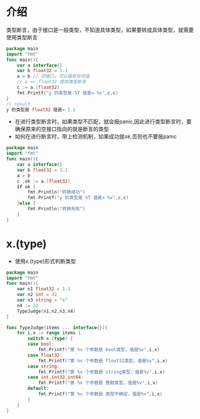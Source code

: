 # 介绍

类型断言，由于接口是一般类型，不知道具体类型，如果要转成具体类型，就需要使用类型断言

```go
package main
import "fmt"
func main(){
	var a interface{}
	var b float32 = 1.1
	a = b // 空接口，可以接受任何值
    // a => float32 使用类型断言
	c := a.(float32)
	fmt.Printf("y 的类型是 %T 值是= %v",c,c)
}
// result
y 的类型是 float32 值是= 1.1
```

- 在进行类型断言时，如果类型不匹配，就会报panic,因此进行类型断言时，要确保原来的空接口指向的就是断言的类型
- 如何在进行断言时，带上检测机制，如果成功就ok,否则也不要报panic

```go
package main
import "fmt"
func main(){
	var a interface{}
	var b float32 = 1.1
	a = b 
	c ,ok := a.(float32)
	if ok {
		fmt.Println("转换成功")
		fmt.Printf("y 的类型是 %T 值是= %v",c,c)
	}else {
		fmt.Println("转换失败")
	}
}
```

# x.(type)

- 使用x.(type)形式判断类型

```go
package main
import "fmt"
func main(){
	var n1 float32 = 1.1
	var n2 int = 32
	var n3 string = "s"
	n4 := 22
	TypeJudge(n1,n2,n3,n4)
}

func TypeJudge(items ... interface{}){
	for i,x := range items {
		switch x.(type) {
		case bool:
			fmt.Printf("第 %v 个参数是 bool类型，值是%v",i,x)
		case float32:
			fmt.Printf("第 %v 个参数是 float32类型，值是%v",i,x)
		case string:
			fmt.Printf("第 %v 个参数是 string类型，值是%v",i,x)
		case int,int32,int64:
			fmt.Printf("第 %v 个参数是 整数类型，值是%v",i,x)
		default:
			fmt.Printf("第 %v 个参数是 类型不确定，值是%v",i,x)
		}
	}
}
```




